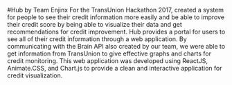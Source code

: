 #Hub by Team Enjinx
For the TransUnion Hackathon 2017, created a system for people to see their credit information more easily and be able to improve their credit score by being able to visualize their data and get recommendations for credit improvement. 
Hub provides a portal for users to see all of their credit information through a web application. By communicating with the Brain API also created by our team, we were able to get information from TransUnion to give effective graphs and charts for credit monitoring.
This web application was developed using ReactJS, Animate.CSS, and Chart.js to provide a clean and interactive application for credit visualization.

